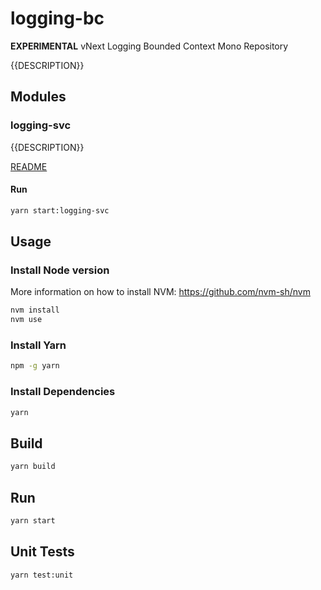 # logging-bc

**EXPERIMENTAL** vNext Logging Bounded Context Mono Repository

{{DESCRIPTION}}

## Modules

### logging-svc

{{DESCRIPTION}}

[README](./modules/logging-svc/README.md)

#### Run

```bash
yarn start:logging-svc
```

## Usage

### Install Node version

More information on how to install NVM: https://github.com/nvm-sh/nvm

```bash
nvm install
nvm use
```

### Install Yarn

```bash
npm -g yarn
```

### Install Dependencies

```bash
yarn
```

## Build

```bash
yarn build
```

## Run

```bash
yarn start
```

## Unit Tests

```bash
yarn test:unit
```

